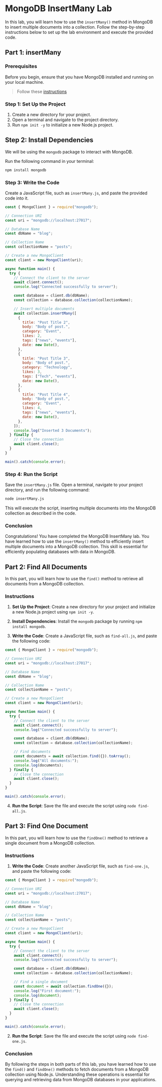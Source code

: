 # MongoDB InsertMany Lab

In this lab, you will learn how to use the `insertMany()` method in MongoDB to insert multiple documents into a collection. Follow the step-by-step instructions below to set up the lab environment and execute the provided code.

## Part 1: insertMany

### Prerequisites

Before you begin, ensure that you have MongoDB installed and running on your local machine.

> Follow these [instructions](./mongodb-install.md)

### Step 1: Set Up the Project

1. Create a new directory for your project.
2. Open a terminal and navigate to the project directory.
3. Run `npm init -y` to initialize a new Node.js project.

## Step 2: Install Dependencies

We will be using the `mongodb` package to interact with MongoDB.

Run the following command in your terminal:

```bash
npm install mongodb
```

### Step 3: Write the Code

Create a JavaScript file, such as `insertMany.js`, and paste the provided code into it.

```javascript
const { MongoClient } = require("mongodb");

// Connection URI
const uri = "mongodb://localhost:27017";

// Database Name
const dbName = "blog";

// Collection Name
const collectionName = "posts";

// Create a new MongoClient
const client = new MongoClient(uri);

async function main() {
  try {
    // Connect the client to the server
    await client.connect();
    console.log("Connected successfully to server");

    const database = client.db(dbName);
    const collection = database.collection(collectionName);

    // Insert multiple documents
    await collection.insertMany([
      {
        title: "Post Title 2",
        body: "Body of post.",
        category: "Event",
        likes: 2,
        tags: ["news", "events"],
        date: new Date(),
      },
      {
        title: "Post Title 3",
        body: "Body of post.",
        category: "Technology",
        likes: 3,
        tags: ["Tech", "events"],
        date: new Date(),
      },
      {
        title: "Post Title 4",
        body: "Body of post.",
        category: "Event",
        likes: 4,
        tags: ["news", "events"],
        date: new Date(),
      },
    ]);
    console.log("Inserted 3 Documents");
  } finally {
    // Close the connection
    await client.close();
  }
}

main().catch(console.error);
```

### Step 4: Run the Script

Save the `insertMany.js` file. Open a terminal, navigate to your project directory, and run the following command:

```bash
node insertMany.js
```

This will execute the script, inserting multiple documents into the MongoDB collection as described in the code.

### Conclusion

Congratulations! You have completed the MongoDB InsertMany lab. You have learned how to use the `insertMany()` method to efficiently insert multiple documents into a MongoDB collection. This skill is essential for efficiently populating databases with data in MongoDB.

## Part 2: Find All Documents

In this part, you will learn how to use the `find()` method to retrieve all documents from a MongoDB collection.

### Instructions

1. **Set Up the Project**: Create a new directory for your project and initialize a new Node.js project using `npm init -y`.

2. **Install Dependencies**: Install the `mongodb` package by running `npm install mongodb`.

3. **Write the Code**: Create a JavaScript file, such as `find-all.js`, and paste the following code:

```javascript
const { MongoClient } = require("mongodb");

// Connection URI
const uri = "mongodb://localhost:27017";

// Database Name
const dbName = "blog";

// Collection Name
const collectionName = "posts";

// Create a new MongoClient
const client = new MongoClient(uri);

async function main() {
  try {
    // Connect the client to the server
    await client.connect();
    console.log("Connected successfully to server");

    const database = client.db(dbName);
    const collection = database.collection(collectionName);

    // Find documents
    const documents = await collection.find({}).toArray();
    console.log("All documents:");
    console.log(documents);
  } finally {
    // Close the connection
    await client.close();
  }
}

main().catch(console.error);
```

4. **Run the Script**: Save the file and execute the script using `node find-all.js`.

## Part 3: Find One Document

In this part, you will learn how to use the `findOne()` method to retrieve a single document from a MongoDB collection.

### Instructions

1. **Write the Code**: Create another JavaScript file, such as `find-one.js`, and paste the following code:

```javascript
const { MongoClient } = require("mongodb");

// Connection URI
const uri = "mongodb://localhost:27017";

// Database Name
const dbName = "blog";

// Collection Name
const collectionName = "posts";

// Create a new MongoClient
const client = new MongoClient(uri);

async function main() {
  try {
    // Connect the client to the server
    await client.connect();
    console.log("Connected successfully to server");

    const database = client.db(dbName);
    const collection = database.collection(collectionName);

    // Find a single document
    const document = await collection.findOne({});
    console.log("First document:");
    console.log(document);
  } finally {
    // Close the connection
    await client.close();
  }
}

main().catch(console.error);
```

2. **Run the Script**: Save the file and execute the script using `node find-one.js`.

### Conclusion

By following the steps in both parts of this lab, you have learned how to use the `find()` and `findOne()` methods to fetch documents from a MongoDB collection using Node.js. Understanding these operations is essential for querying and retrieving data from MongoDB databases in your applications.